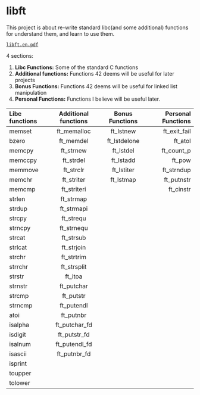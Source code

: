 # libft

This project is about re-write standard libc(and some additional) functions for understand them, and learn to use them.

[`libft.en.pdf`](https://github.com/VBrazhnik/Libft/blob/master/libft.en.pdf)

 4 sections:

1.  **Libc Functions:** Some of the standard C functions
2.  **Additional functions:** Functions 42 deems will be useful for later projects
3.  **Bonus Functions:** Functions 42 deems will be useful for linked list manipulation
4.  **Personal Functions:** Functions I believe will be useful later.

Libc functions | Additional functions | Bonus Functions | Personal Functions
:----------- | :-----------: | :-----------: | -----------:
memset		| ft_memalloc	| ft_lstnew		| ft_exit_fail
bzero		| ft_memdel		| ft_lstdelone	| ft_atol
memcpy		| ft_strnew		| ft_lstdel		| ft_count_p
memccpy		| ft_strdel		| ft_lstadd		| ft_pow
memmove		| ft_strclr		| ft_lstiter	| ft_strndup    
memchr		| ft_striter	| ft_lstmap		| ft_putnstr
memcmp		| ft_striteri	|				| ft_cinstr
strlen		| ft_strmap		|				|
strdup		| ft_strmapi	|				|
strcpy		| ft_strequ		|				|
strncpy		| ft_strnequ	|			|
strcat		| ft_strsub		| |
strlcat		| ft_strjoin	| |
strchr		| ft_strtrim	| |
strrchr		| ft_strsplit	| |
strstr		| ft_itoa		| |
strnstr		| ft_putchar	| |
strcmp		| ft_putstr		| |
strncmp		| ft_putendl	| |
atoi		| ft_putnbr		| |
isalpha		| ft_putchar_fd	| |
isdigit		| ft_putstr_fd	| |
isalnum		| ft_putendl_fd	| |
isascii		| ft_putnbr_fd	| |
isprint		|| |
toupper		| | |
tolower		| | |
